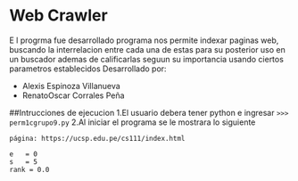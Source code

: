 # Web Crawler
E l progrma fue desarrollado programa nos permite indexar paginas web, buscando la interrelacion entre cada una de estas para su posterior uso en un buscador ademas de calificarlas seguun su importancia usando ciertos parametros establecidos
Desarrollado por:
- Alexis Espinoza Villanueva
- RenatoOscar Corrales Peña

##Intrucciones de ejecucion
1.El usuario debera tener python e ingresar
    ```
    >>> perm1cgrupo9.py
    ```
    2.Al iniciar el programa se le mostrara lo siguiente
    
    página: https://ucsp.edu.pe/cs111/index.html
    
    e   = 0
    s   = 5
    rank = 0.0
